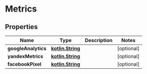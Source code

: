 # Metrics

## Properties
Name | Type | Description | Notes
------------ | ------------- | ------------- | -------------
**googleAnalytics** | [**kotlin.String**](.md) |  |  [optional]
**yandexMetrics** | [**kotlin.String**](.md) |  |  [optional]
**facebookPixel** | [**kotlin.String**](.md) |  |  [optional]
